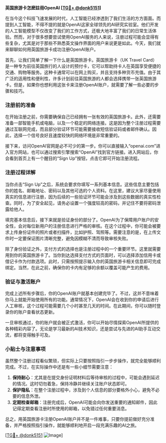 **英国旅游卡怎麽註冊OpenAI [[TG💪+ @donk5151](https://t.me/s/donk5151)]**

在当今这个科技飞速发展的时代，人工智能已经渗透到了我们生活的方方面面。而提到人工智能，不得不提的就是OpenAI这家全球领先的AI研究实验室。他们开发的人工智能模型不仅改变了我们的工作方式，还极大地丰富了我们的日常生活体验。然而，对于很多想要尝试使用OpenAI服务的人来说，注册过程可能会显得有些复杂，尤其是对于那些不熟悉英文操作界面的用户来说更是如此。今天，我们就来聊聊如何用英国旅游卡成功注册OpenAI账户。

首先，让我们简单了解一下什么是英国旅游卡。英国旅游卡（UK Travel Card）是一种专为前往英国旅行的人设计的预付卡，它可以帮助持卡人在英国享受便捷的交通、购物等服务。这种卡通常可以在网上购买，并且支持多种货币充值。由于其广泛的适用性和便利性，许多计划前往英国旅游的人都会选择携带一张英国旅游卡。但是，如果你也想利用这张卡来注册OpenAI账户，就需要了解一些必要的步骤和技巧。

### 注册前的准备

在开始注册之前，你需要确保自己已经拥有一张有效的英国旅游卡。此外，还需要准备一部智能手机或电脑，以及一个稳定的网络连接。这是因为整个注册过程需要通过互联网完成，而且部分验证环节可能需要接收短信验证码或者邮件确认。因此，选择一个信号良好且速度较快的网络环境是非常重要的。

接下来，访问OpenAI官网是必不可少的第一步。你可以直接输入“openai.com”进入官方网站，也可以通过搜索引擎搜索“OpenAI”找到官方链接。进入网站后，你会看到首页上有一个醒目的“Sign Up”按钮，点击它即可开始注册流程。

### 注册过程详解

当你点击“Sign Up”之后，系统会要求你填写一系列基本信息。这些信息主要包括你的姓名、邮箱地址、密码以及其他可选的个人资料。在这里，建议大家尽量使用真实的信息进行注册，因为后续的一些验证环节可能会涉及到这些数据的真实性检查。同时，为了安全起见，请务必设置一个强度较高的密码，并记住不要将密码泄露给他人。

填完基本信息后，接下来就是验证身份的部分了。OpenAI为了保障用户账户的安全性，会对每位新用户的注册信息进行严格的审核。在这个过程中，你可能会被要求上传身份证件的照片或者扫描件，比如护照、驾照等。需要注意的是，在上传文件时一定要保证图片清晰完整，避免因模糊不清而导致审核失败。

除了身份验证之外，支付方式的选择也是注册过程中的一个重要环节。这里就需要用到你的英国旅游卡了。当你到达选择支付方式的页面时，可以选择添加信用卡或借记卡作为付款选项。此时，只需按照提示输入你的英国旅游卡相关信息即可完成绑定。当然，在此之前，确保你的卡内有足够的余额以覆盖可能产生的费用。

### 验证与激活账户

完成上述所有步骤后，你的OpenAI账户就基本创建完毕了。不过，这并不意味着你马上就能开始使用所有的功能。通常情况下，OpenAI会在收到你的申请后进行人工审核，这个过程可能需要几个小时甚至几天的时间。在此期间，你可以随时登录你的账户查看状态更新。

一旦审核通过，你的账户就会被正式激活，你可以开始尽情探索OpenAI所提供的各种精彩内容了。无论是学习最新的AI技术知识，还是尝试与先进的AI助手互动交流，都将变得触手可及。

### 小贴士与注意事项

虽然整个注册过程看似繁琐，但实际上只要按照指引一步步操作，就完全能够顺利完成。不过，在实际操作中还是有一些小细节需要注意：

1. **保持耐心**：尤其是在提交身份证明材料后等待审核的过程中，可能会遇到延迟的情况。这时切勿着急，保持冷静并继续关注账户状态即可。
2. **保护隐私**：在整个注册过程中，涉及到个人信息的部分要格外小心，避免不必要的信息外泄。
3. **定期检查邮箱**：注册完成后，OpenAI可能会向你发送重要的通知邮件，因此记得定期查看注册时所使用的邮箱，以免错过任何重要消息。

总之，用英国旅游卡注册OpenAI账户并不是一件难事，只要你提前做好充分准备，并严格按照指引操作，就能够顺利地开启一段充满乐趣的AI之旅。

[[TG💪+ @donk5151](https://t.me/s/donk5151) ![Image](https://i.postimg.cc/rwNCRYN7/Snipaste-2025-04-30-17-27-05.png)]